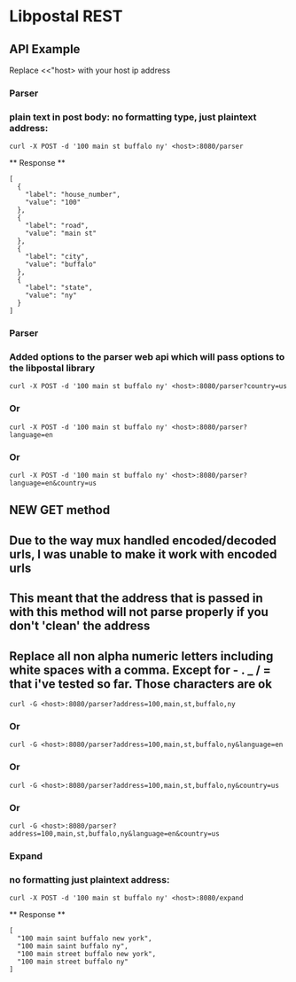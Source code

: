 # Libpostal REST

## API Example

Replace <<"host> with your host ip address

### Parser
### plain text in post body: no formatting type, just plaintext address:
`curl -X POST -d '100 main st buffalo ny' <host>:8080/parser`

** Response **
```
[
  {
    "label": "house_number",
    "value": "100"
  },
  {
    "label": "road",
    "value": "main st"
  },
  {
    "label": "city",
    "value": "buffalo"
  },
  {
    "label": "state",
    "value": "ny"
  }
]
```

### Parser
### Added options to the parser web api which will pass options to the libpostal library
`curl -X POST -d '100 main st buffalo ny' <host>:8080/parser?country=us`

### Or
`curl -X POST -d '100 main st buffalo ny' <host>:8080/parser?language=en`

### Or
`curl -X POST -d '100 main st buffalo ny' <host>:8080/parser?language=en&country=us`

## NEW GET method
## Due to the way mux handled encoded/decoded urls, I was unable to make it work with encoded urls
## This meant that the address that is passed in with this method will not parse properly if you don't 'clean' the address
## Replace all non alpha numeric letters including white spaces with a comma. Except for - . _ / = that i've tested so far. Those characters are ok
`curl -G <host>:8080/parser?address=100,main,st,buffalo,ny`

### Or
`curl -G <host>:8080/parser?address=100,main,st,buffalo,ny&language=en`

### Or
`curl -G <host>:8080/parser?address=100,main,st,buffalo,ny&country=us`

### Or
`curl -G <host>:8080/parser?address=100,main,st,buffalo,ny&language=en&country=us`


### Expand
### no formatting just plaintext address:
`curl -X POST -d '100 main st buffalo ny' <host>:8080/expand`

** Response **
```
[
  "100 main saint buffalo new york",
  "100 main saint buffalo ny",
  "100 main street buffalo new york",
  "100 main street buffalo ny"
]
```
